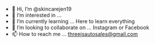 - 👋 Hi, I’m @skincarejen19
- 👀 I’m interested in ...
- 🌱 I’m currently learning ... Here to learn everything
- 💞️ I’m looking to collaborate on ... Instagram or Facebook
- 📫 How to reach me ... threejsautosales@gmail.com
<!---
skincarejen19/skincarejen19 is a ✨ special ✨ repository because its `README.md` (this file) appears on your GitHub profile.
You can click the Preview link to take a look at your changes.
--->
